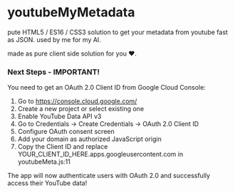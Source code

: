 # youtubeMyMetadata

pute HTML5 / ES16 / CSS3 solution to get your metadata from youtube fast as JSON. used by me for my AI.

made as pure client side solution for you ♥.



### Next Steps - IMPORTANT!

  You need to get an OAuth 2.0 Client ID from Google Cloud Console:

  1. Go to https://console.cloud.google.com/
  2. Create a new project or select existing one
  3. Enable YouTube Data API v3
  4. Go to Credentials → Create Credentials → OAuth 2.0 Client ID
  5. Configure OAuth consent screen
  6. Add your domain as authorized JavaScript origin
  7. Copy the Client ID and replace YOUR_CLIENT_ID_HERE.apps.googleusercontent.com in youtubeMeta.js:11

  The app will now authenticate users with OAuth 2.0 and successfully access their YouTube data!